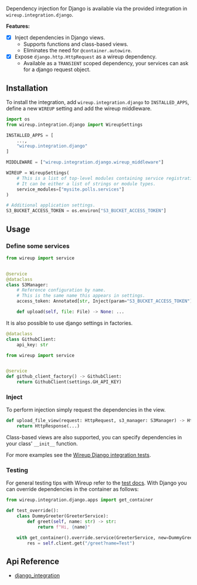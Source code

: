 Dependency injection for Django is available via the provided integration in `wireup.integration.django`.


**Features:**

- [x] Inject dependencies in Django views.
    * Supports functions and class-based views.
    * Eliminates the need for `@container.autowire`.
- [x] Expose `django.http.HttpRequest` as a wireup dependency.
    * Available as a `TRANSIENT` scoped dependency, your services can ask for a django request object.

## Installation

To install the integration, add `wireup.integration.django` to `INSTALLED_APPS`, define a new `WIREUP` setting and add the wireup middleware.

```python title="settings.py"
import os
from wireup.integration.django import WireupSettings

INSTALLED_APPS = [
    ...,
    "wireup.integration.django"
]

MIDDLEWARE = ["wireup.integration.django.wireup_middleware"]

WIREUP = WireupSettings(
    # This is a list of top-level modules containing service registrations.
    # It can be either a list of strings or module types.
    service_modules=["mysite.polls.services"]
)

# Additional application settings.
S3_BUCKET_ACCESS_TOKEN = os.environ["S3_BUCKET_ACCESS_TOKEN"]
```


## Usage

### Define some services

```python title="mysite/polls/services/s3_manager.py"
from wireup import service


@service
@dataclass
class S3Manager:
    # Reference configuration by name.
    # This is the same name this appears in settings.
    access_token: Annotated[str, Inject(param="S3_BUCKET_ACCESS_TOKEN")]

    def upload(self, file: File) -> None: ...
```

It is also possible to use django settings in factories.

```python title="mysite/polls/services/github_client.py"
@dataclass
class GithubClient:
    api_key: str
```


```python title="mysite/polls/services/factories.py"
from wireup import service


@service
def github_client_factory() -> GithubClient:
    return GithubClient(settings.GH_API_KEY)
```

### Inject

To perform injection simply request the dependencies in the view.

```python title="app/views.py"
def upload_file_view(request: HttpRequest, s3_manager: S3Manager) -> HttpResponse:
    return HttpResponse(...)
```

Class-based views are also supported, you can specify dependencies in your class' `__init__` function. 


For more examples see the [Wireup Django integration tests](https://github.com/maldoinc/wireup/tree/master/test/integration/django/view.py).


### Testing

For general testing tips with Wireup refer to the [test docs](../testing.md). 
With Django you can override dependencies in the container as follows:

```python title="test_thing.py"
from wireup.integration.django.apps import get_container

def test_override():
    class DummyGreeter(GreeterService):
        def greet(self, name: str) -> str:
            return f"Hi, {name}"

    with get_container().override.service(GreeterService, new=DummyGreeter()):
        res = self.client.get("/greet?name=Test")
```


## Api Reference

* [django_integration](../class/django_integration.md)

